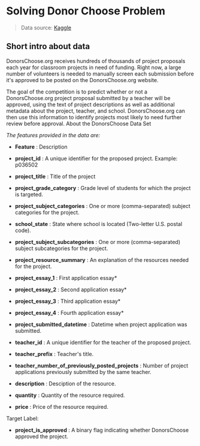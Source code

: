 # Solving Donor Choose Problem
> Data source: [Kaggle](https://www.kaggle.com/manasvee1/donorschooseorg-application-screening)

## Short intro about data
DonorsChoose.org receives hundreds of thousands of project proposals each year for classroom projects in need of funding. Right now, a large number of volunteers is needed to manually screen each submission before it's approved to be posted on the DonorsChoose.org website.

The goal of the competition is to predict whether or not a DonorsChoose.org project proposal submitted by a teacher will be approved, using the text of project descriptions as well as additional metadata about the project, teacher, and school. DonorsChoose.org can then use this information to identify projects most likely to need further review before approval.
About the DonorsChoose Data Set

_The features provided in the data are:_
- **Feature**                         :	Description
- **project_id**           	        :    A unique identifier for the proposed project. Example: p036502
- **project_title**                   :	Title of the project
- **project_grade_category**          :	Grade level of students for which the project is targeted.
- **project_subject_categories** 	    :   One or more (comma-separated) subject categories for the project.
- **school_state**                    : 	State where school is located (Two-letter U.S. postal code).
- **project_subject_subcategories** 	:   One or more (comma-separated) subject subcategories for the project. 
- **project_resource_summary** 	    :   An explanation of the resources needed for the project. 
- **project_essay_1**                 : 	First application essay*
- **project_essay_2**                 :	Second application essay*
- **project_essay_3**                 : 	Third application essay*
- **project_essay_4**                 : 	Fourth application essay*
- **project_submitted_datetime**      : 	Datetime when project application was submitted. 
- **teacher_id**                      : 	A unique identifier for the teacher of the proposed project. 
- **teacher_prefix**                  : 	Teacher's title. 
- **teacher_number_of_previously_posted_projects**  :  Number of project applications previously submitted by the same teacher.  

- **description**                     : 	Desciption of the resource. 
- **quantity**                        : 	Quantity of the resource required.
- **price**                           : 	Price of the resource required.

Target Label:
- **project_is_approved**             : 	A binary flag indicating whether DonorsChoose approved the project. 